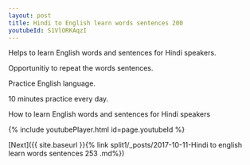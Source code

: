 ```yaml
---
layout: post
title: Hindi to English learn words sentences 200 
youtubeId: S1VlORKAqzI
---
```

 
 
Helps to learn English words and sentences for Hindi speakers.

Opportunitiy to repeat the words sentences. 

Practice English language. 
 
10 minutes practice every day. 
 
How to learn English words and sentences for Hindi speakers 
 
{% include youtubePlayer.html id=page.youtubeId %}
 
 
[Next]({{ site.baseurl }}{% link  split1/_posts/2017-10-11-Hindi to english learn words sentences 253 .md%})
 

